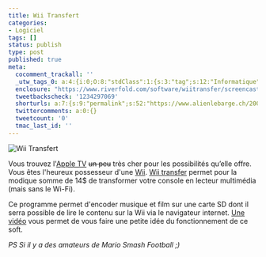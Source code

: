 ```yaml
---
title: Wii Transfert
categories:
- Logiciel
tags: []
status: publish
type: post
published: true
meta:
  cocomment_trackall: ''
  _utw_tags_0: a:4:{i:0;O:8:"stdClass":1:{s:3:"tag";s:12:"Informatique";}i:1;O:8:"stdClass":1:{s:3:"tag";s:4:"Jeux";}i:2;O:8:"stdClass":1:{s:3:"tag";s:8:"Logiciel";}i:3;O:8:"stdClass":1:{s:3:"tag";s:3:"Wii";}}
  enclosure: "https://www.riverfold.com/software/wiitransfer/screencasts/overview_2.3.mov\r\n3340513\r\nvideo/quicktime"
  tweetbackscheck: '1234297069'
  shorturls: a:7:{s:9:"permalink";s:52:"https://www.alienlebarge.ch/2007/06/26/wii-transfert/";s:7:"tinyurl";s:25:"https://tinyurl.com/3bmfxr";s:4:"isgd";s:17:"https://is.gd/iNRE";s:5:"bitly";s:20:"https://bit.ly/4l6rta";s:5:"snipr";s:22:"https://snipr.com/bibox";s:5:"snurl";s:22:"https://snurl.com/bibox";s:7:"snipurl";s:24:"https://snipurl.com/bibox";}
  twittercomments: a:0:{}
  tweetcount: '0'
  tmac_last_id: ''
---
```

<img src="https://dlgjp9x71cipk.cloudfront.net/2007/06/wii_transfert.png" alt="Wii Transfert" />

Vous trouvez l'<a href="https://www.apple.com/chfr/appletv/" title="Apple TV">Apple TV</a> <strike>un peu</strike> très cher pour les possibilités qu’elle offre. Vous êtes l'heureux possesseur d'une <a href="https://fr.wii.com/" title="Wii">Wii</a>. <a href="https://www.riverfold.com/software/wiitransfer/" title="Wii Transfer">Wii transfer</a> permet pour la modique somme de 14$ de transformer votre console en lecteur multimédia (mais sans le Wi-Fi).

Ce programme permet d'encoder musique et film sur une carte SD dont il serra possible de lire le contenu sur la Wii via le navigateur internet.
<a href="https://www.riverfold.com/software/wiitransfer/screencasts/overview_2.3.mov" title="Wii Transfer Screencast">Une vidéo</a> vous permet de vous faire une petite idée du fonctionnement de ce soft.

<em>PS
Si il y a des amateurs de Mario Smash Football ;) </em>
